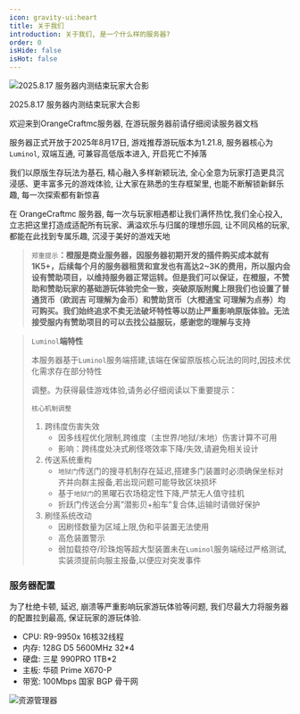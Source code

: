 ```yaml
---
icon: gravity-ui:heart
title: 关于我们
introduction: 关于我们, 是一个什么样的服务器?
order: 0
isHide: false
isHot: false
---
```


![2025.8.17 服务器内测结束玩家大合影](https://orangecraftmc.obs.cn-south-1.myhuaweicloud.com/guide/group_photo.png)

2025.8.17 服务器内测结束玩家大合影

欢迎来到OrangeCraftmc服务器, 在游玩服务器前请仔细阅读服务器文档

服务器正式开放于2025年8月17日, 游戏推荐游玩版本为1.21.8, 服务器核心为`Luminol`, 双端互通, 可兼容高低版本进入, 开启死亡不掉落

我们以原版生存玩法为基石, 精心融入多样新颖玩法, 全心全意为玩家打造更具沉浸感、更丰富多元的游戏体验, 让大家在熟悉的生存框架里, 也能不断解锁新鲜乐趣, 每一次探索都有新惊喜

在 OrangeCraftmc 服务器, 每一次与玩家相遇都让我们满怀热忱,我们全心投入, 立志把这里打造成适配所有玩家、满溢欢乐与归属的理想乐园, 让不同风格的玩家, 都能在此找到专属乐趣, 沉浸于美好的游戏天地

> `郑重提示`**：橙服是商业服务器，因服务器初期开发的插件购买成本就有1K5+，后续每个月的服务器租赁和宣发也有高达2\~3K的费用，所以服内会设有赞助项目，以维持服务器正常运转。但是我们可以保证，在橙服，不赞助和赞助玩家的基础游玩体验完全一致，突破原版附魔上限我们也设置了普通货币（欧润吉 可理解为金币）和赞助货币（大橙通宝 可理解为点券）均可购买。我们始终追求不卖无法破坏特性等以防止严重影响原版体验。无法接受服内有赞助项目的可以去找公益服玩，感谢您的理解与支持**

> `Luminol`**端特性**
>
> 本服务器基于`Luminol`服务端搭建,该端在保留原版核心玩法的同时,因技术优化需求存在部分特性
>
> 调整。为获得最佳游戏体验,请务必仔细阅读以下重要提示：
>
> `核心机制调整`
>
> 1. 跨纬度伤害失效
>    - 因多线程优化限制,跨维度（主世界/地狱/末地）伤害计算不可用
>    - 影响：跨纬度处决式刷怪塔效率下降/失效,请避免相关设计
> 2. 传送系统重构
>    - `地狱门`传送门的搜寻机制存在延迟,搭建多门装置时必须确保坐标对齐并向群主报备,若出现问题可能导致区块损坏
>    - 基于`地狱门`的黑曜石农场稳定性下降,严禁无人值守挂机
>    - 折跃门传送会分离”潜影贝+船车”复合体,运输时请做好保护
> 3. 刷怪系统改动
>    - 因刷怪数量为区域上限,伪和平装置无法使用
>    - 高危装置警示
>    - 弱加载掠夺/珍珠炮等超大型装置未在`Luminol`服务端经过严格测试,实装须提前向服主报备,以便应对突发事件

### 服务器配置

为了杜绝卡顿, 延迟, 崩溃等严重影响玩家游玩体验等问题, 我们尽最大力将服务器的配置拉到最高, 保证玩家的游玩体验.

- CPU: R9-9950x 16核32线程
- 内存: 128G D5 5600MHz 32\*4
- 硬盘: 三星 990PRO 1TB\*2
- 主板: 华硕 Prime X670-P
- 带宽: 100Mbps 国家 BGP 骨干网

![资源管理器](https://orangecraftmc.obs.cn-south-1.myhuaweicloud.com/guide/zyglq.png)

